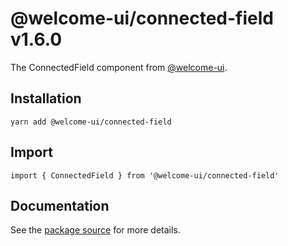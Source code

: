 # @welcome-ui/connected-field v1.6.0

The ConnectedField component from [@welcome-ui](http://welcome-ui.com).

## Installation

    yarn add @welcome-ui/connected-field

## Import

    import { ConnectedField } from '@welcome-ui/connected-field'

## Documentation

See the [package source](https://github.com/WTTJ/welcome-ui/tree/v1.6.0/packages/ConnectedField) for more details.
